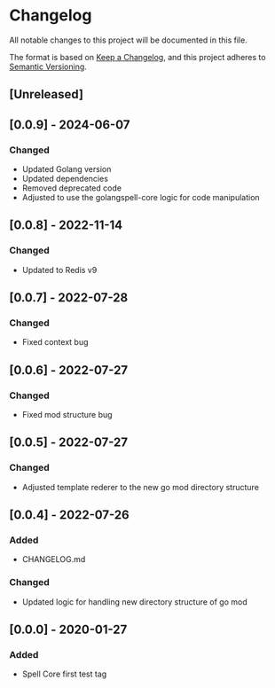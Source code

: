 # Changelog

All notable changes to this project will be documented in this file.

The format is based on [Keep a Changelog](https://keepachangelog.com/en/1.0.0/),
and this project adheres to [Semantic Versioning](https://semver.org/spec/v2.0.0.html).

## [Unreleased]

## [0.0.9] - 2024-06-07

### Changed
- Updated Golang version
- Updated dependencies
- Removed deprecated code
- Adjusted to use the golangspell-core logic for code manipulation

## [0.0.8] - 2022-11-14

### Changed
- Updated to Redis v9

## [0.0.7] - 2022-07-28

### Changed
- Fixed context bug 

## [0.0.6] - 2022-07-27

### Changed
- Fixed mod structure bug

## [0.0.5] - 2022-07-27

### Changed
- Adjusted template rederer to the new go mod directory structure

## [0.0.4] - 2022-07-26

### Added
- CHANGELOG.md

### Changed
- Updated logic for handling new directory structure of go mod 

## [0.0.0] - 2020-01-27

### Added
-  Spell Core first test tag
